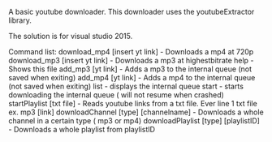 A basic youtube downloader. This downloader uses the youtubeExtractor library.

The solution is for visual studio 2015.

Command list:
    download_mp4        [insert yt link]        - Downloads a mp4 at 720p
    download_mp3        [insert yt link]        - Downloads a mp3 at highestbitrate
    help                                        - Shows this file
    add_mp3             [yt link]               - Adds a mp3 to the internal queue (not saved when exiting)
    add_mp4             [yt link]               - Adds a mp4 to the internal queue (not saved when exiting)
    list                                        - displays the internal queue
    start                                       - starts downloading the internal queue ( will not resume when crashed)
    startPlaylist       [txt file]              - Reads youtube links from a txt file. Ever line 1 txt file ex. mp3 [link]
    downloadChannel     [type] [channelname]    - Downloads a whole channel in a certain type ( mp3 or mp4)
    downloadPlaylist    [type]  [playlistID]    - Downloads a whole playlist from playlistID
    
